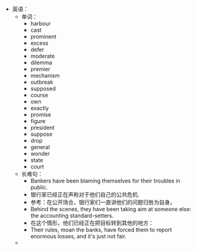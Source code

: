 - 英语：
	- 单词：
		- harbour
		- cast
		- prominent
		- excess
		- defer
		- moderate
		- dilemma
		- premier
		- mechanism
		- outbreak
		- supposed
		- course
		- own
		- exactly
		- promise
		- figure
		- president
		- suppose
		- drop
		- general
		- wonder
		- state
		- court
	- 长难句：
		- Bankers have been blaming themselves for their troubles in public.
		- 银行家已经正在声称对于他们自己的公共危机.
		- 参考：在公开场合，银行家们一直讲他们的问题归咎为自身。
		- Behind the scenes, they have been taking aim at someone else: the accounting standard-setters.
		- 在这个情形，他们已经正在把目标转到其他的地方：
		- Their rules, moan the banks, have forced them to report enormous losses, and it's just not fair.
	-